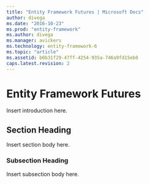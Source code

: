 ```yaml
---
title: "Entity Framework Futures | Microsoft Docs"
author: divega
ms.date: "2016-10-23"
ms.prod: "entity-framework"
ms.author: divega
ms.manager: avickers
ms.technology: entity-framework-6
ms.topic: "article"
ms.assetid: b0b31f29-47ff-4254-935a-746a9fd15eb8
caps.latest.revision: 2
---
```

# Entity Framework Futures
Insert introduction here.  
  
## Section Heading  
 Insert section body here.  
  
### Subsection Heading  
 Insert subsection body here.